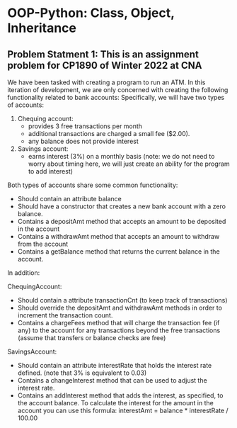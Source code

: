 # OOP-Python: Class, Object, Inheritance 

## Problem Statment 1: This is an assignment problem for CP1890 of Winter 2022 at CNA
   
<p>We have been tasked with creating a program to run an ATM. In this iteration of development, 
we are only concerned with creating the following functionality related to bank accounts:
Specifically, we will have two types of accounts:
<ol> 
  <li>Chequing account: 
    <ul> 
        <li> provides 3 free transactions per month  </li>
        <li> additional transactions are charged a small fee ($2.00). </li> 
        <li> any balance does not provide interest </li> 
     </ul> 
  </li> 
    
  <li>Savings account:
    <ul>         
        <li> earns interest (3%) on a monthly basis (note: we do not need to worry about 
timing here, we will just create an ability for the program to add interest)  </li>        
     </ul>   
  </li> 
</ol>   

Both types of accounts share some common functionality:
<ul> 
    <li> Should contain an attribute balance </li>
    <li> Should have a constructor that creates a new bank account with a zero balance. </li>
    <li> Contains a depositAmt method that accepts an amount to be deposited in the account </li>
    <li> Contains a withdrawAmt method that accepts an amount to withdraw from the account </li>
    <li> Contains a getBalance method that returns the current balance in the account. </li>

</ul>   

</p>

In addition: 
<p> 
ChequingAccount:

<ul> 
    <li> Should contain a attribute transactionCnt (to keep track of transactions) </li>
    <li> Should override the depositAmt and withdrawAmt methods in order to increment the 
transaction count. </li>
    <li> Contains a chargeFees method that will charge the transaction fee (if any) to the account 
for any transactions beyond the free transactions (assume that transfers or balance checks 
are free) </li>

</ul>   

SavingsAccount:
<ul> 
<li> Should contain an attribute interestRate that holds the interest rate defined. (note that 
3% is equivalent to 0.03) </li>
<li> Contains a changeInterest method that can be used to adjust the interest rate. </li>
<li> Contains an addInterest method that adds the interest, as specified, to the account 
balance. To calculate the interest for the amount in the account you can use this formula: 
interestAmt = balance * interestRate / 100.00 </li>
</ul>
</p> 
